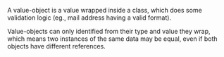 A value-object is a value wrapped inside a class, which does some validation logic (eg., mail address having a valid format).

Value-objects can only identified from their type and value they wrap, which means two instances of the same data may be equal, even if both objects have different references.